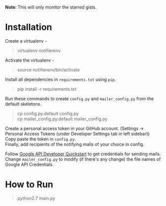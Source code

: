 **Note**: This will only monitor the starred gists.

# Installation

Create a virtualenv -  
> virtualenv notifierenv

Activate the virtualenv -  
> source notifierenv/bin/activate

Install all dependencies in `requirements.txt` using `pip`.  
> pip install -r requirements.txt

Run these commands to create `config.py` and `mailer_config.py` from the default skeletons.
> cp config.py.default config.py  
> cp mailer_config.py.default mailer_config.py

Create a personal access token in your GitHub account. (Settings -> Personal Access Tokens (under Developer Settings tab in left sidebar))  
Copy paste the token in `config.py`.  
Finally, add recipients of the notifying mails of your choice in config.  

Follow [Google API Developer Quickstart](https://developers.google.com/gmail/api/quickstart/python) to get credentials for sending mails.  
Change `mailer_config.py` to modify (if there's any change) the file names of Google API Credentials.

# How to Run

> python2.7 main.py
